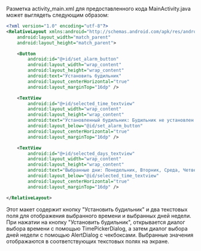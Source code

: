 Разметка activity_main.xml для предоставленного кода MainActivity.java может выглядеть следующим образом:

```xml
<?xml version="1.0" encoding="utf-8"?>
<RelativeLayout xmlns:android="http://schemas.android.com/apk/res/android"
    android:layout_width="match_parent"
    android:layout_height="match_parent">

    <Button
        android:id="@+id/set_alarm_button"
        android:layout_width="wrap_content"
        android:layout_height="wrap_content"
        android:text="Установить будильник"
        android:layout_centerHorizontal="true"
        android:layout_marginTop="16dp" />

    <TextView
        android:id="@+id/selected_time_textview"
        android:layout_width="wrap_content"
        android:layout_height="wrap_content"
        android:text="Установленный будильник: Будильник не установлен (Ежедневно)"
        android:layout_below="@id/set_alarm_button"
        android:layout_centerHorizontal="true"
        android:layout_marginTop="16dp" />

    <TextView
        android:id="@+id/selected_days_textview"
        android:layout_width="wrap_content"
        android:layout_height="wrap_content"
        android:text="Выбранные дни: Понедельник, Вторник, Среда, Четверг, Пятница"
        android:layout_below="@id/selected_time_textview"
        android:layout_centerHorizontal="true"
        android:layout_marginTop="16dp" />

</RelativeLayout>
```

Этот макет содержит кнопку "Установить будильник" и два текстовых поля для отображения выбранного времени и выбранных дней недели. При нажатии на кнопку "Установить будильник", открывается диалог выбора времени с помощью TimePickerDialog, а затем диалог выбора дней недели с помощью AlertDialog с чекбоксами. Выбранные значения отображаются в соответствующих текстовых полях на экране.
